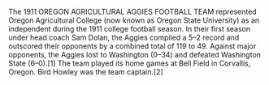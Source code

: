 The 1911 OREGON AGRICULTURAL AGGIES FOOTBALL TEAM represented Oregon Agricultural College (now known as Oregon State University) as an independent during the 1911 college football season. In their first season under head coach Sam Dolan, the Aggies compiled a 5–2 record and outscored their opponents by a combined total of 119 to 49. Against major opponents, the Aggies lost to Washington (0–34) and defeated Washington State (6–0).[1] The team played its home games at Bell Field in Corvallis, Oregon. Bird Howley was the team captain.[2]
